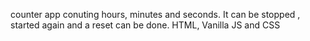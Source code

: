 counter app conuting hours, minutes and seconds. It can be stopped , started again and a reset can be done.
HTML, Vanilla JS and CSS
